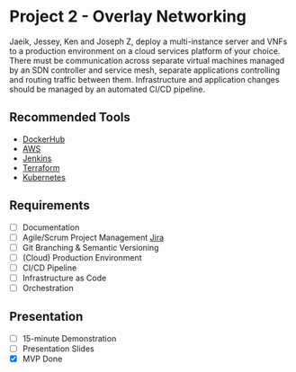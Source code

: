 # Project 2 - Overlay Networking
Jaeik, Jessey, Ken and Joseph Z, deploy a multi-instance server and VNFs to a production environment on a cloud services platform of your choice. There must be communication across separate virtual machines managed by an SDN controller and service mesh, separate applications controlling and routing traffic between them. Infrastructure and application changes should be managed by an automated CI/CD pipeline.

## Recommended Tools
- [DockerHub](https://hub.docker.com/)
- [AWS](https://aws.amazon.com/)
- [Jenkins](https://jenkins.io/)
- [Terraform](https://www.terraform.io/)
- [Kubernetes](https://kubernetes.io/)

## Requirements
- [ ] Documentation
- [ ] Agile/Scrum Project Management [Jira](https://revaturepro.atlassian.net/secure/BrowseProjects.jspa)
- [ ] Git Branching & Semantic Versioning
- [ ] (Cloud) Production Environment
- [ ] CI/CD Pipeline
- [ ] Infrastructure as Code
- [ ] Orchestration

## Presentation
- [ ] 15-minute Demonstration
- [ ] Presentation Slides
- [X] MVP Done
